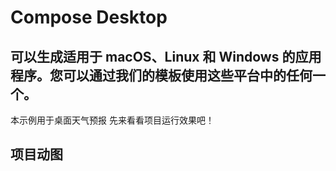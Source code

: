 # Compose Desktop
## 可以生成适用于 macOS、Linux 和 Windows 的应用程序。您可以通过我们的模板使用这些平台中的任何一个。 
本示例用于桌面天气预报 
先来看看项目运行效果吧！

## 项目动图
